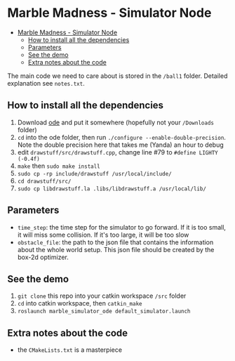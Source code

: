 # Marble Madness - Simulator Node

- [Marble Madness - Simulator Node](#marble-madness---simulator-node)
    - [How to install all the dependencies](#how-to-install-all-the-dependencies)
    - [Parameters](#parameters)
    - [See the demo](#see-the-demo)
    - [Extra notes about the code](#extra-notes-about-the-code)

The main code we need to care about is stored in the `/ball1` folder. Detailed explanation see `notes.txt`.

## How to install all the dependencies

1. Download [ode](https://sourceforge.net/projects/opende/files/) and put it somewhere (hopefully not your `/Downloads` folder)
2. `cd` into the ode folder, then run `./configure --enable-double-precision`. Note the double precision here that takes me (Yanda) an hour to debug
3. edit `drawstuff/src/drawstuff.cpp`, change line #79 to `#define LIGHTY (-0.4f)`
4. `make` then `sudo make install`
5. `sudo cp -rp include/drawstuff /usr/local/include/`
6. `cd drawstuff/src/`
7. `sudo cp libdrawstuff.la .libs/libdrawstuff.a /usr/local/lib/`

## Parameters

- `time_step`: the time step for the simulator to go forward. If it is too small, it will miss some collision. If it's too large, it will be too slow
- `obstacle_file`: the path to the json file that contains the information about the whole world setup. This json file should be created by the box-2d optimizer.

## See the demo

1. `git clone` this repo into your catkin workspace `/src` folder
2. `cd` into catkin workspace, then `catkin_make` 
3. `roslaunch marble_simulator_ode default_simulator.launch`

## Extra notes about the code
- the `CMakeLists.txt` is a masterpiece